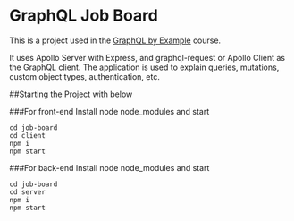 # GraphQL Job Board

This is a project used in the [GraphQL by Example](https://www.udemy.com/course/graphql-by-example/?referralCode=7ACEB04674F000BAC061) course.

It uses Apollo Server with Express, and graphql-request or Apollo Client as the GraphQL client. The application is used to explain queries, mutations, custom object types, authentication, etc.

##Starting the Project with below

###For front-end
Install node node_modules and start

```
cd job-board
cd client
npm i
npm start
```

###For back-end
Install node node_modules and start

```
cd job-board
cd server
npm i
npm start
```
